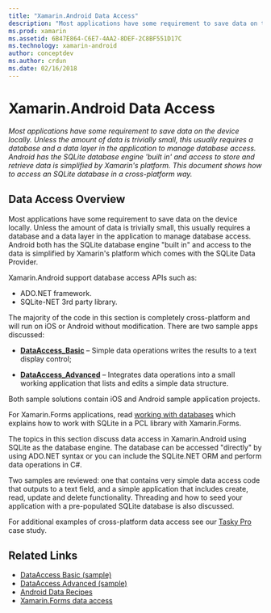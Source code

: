 ```yaml
---
title: "Xamarin.Android Data Access"
description: "Most applications have some requirement to save data on the device locally. Unless the amount of data is trivially small, this usually requires a database and a data layer in the application to manage database access.  Android has the SQLite database engine 'built in' and access to store and retrieve data is simplified by Xamarin's platform. This document shows how to access an SQLite database in a cross-platform way."
ms.prod: xamarin
ms.assetid: 6B47E864-C6E7-4AA2-8DEF-2C8BF551D17C
ms.technology: xamarin-android
author: conceptdev
ms.author: crdun
ms.date: 02/16/2018
---
```


# Xamarin.Android Data Access

_Most applications have some requirement to save data on the device locally. Unless the amount of data is trivially small, this usually requires a database and a data layer in the application to manage database access.  Android has the SQLite database engine 'built in' and access to store and retrieve data is simplified by Xamarin's platform. This document shows how to access an SQLite database in a cross-platform way._

## Data Access Overview

Most applications have some requirement to save data on the device
locally. Unless the amount of data is trivially small, this usually
requires a database and a data layer in the application to manage
database access. Android both has the SQLite database engine "built
in" and access to the data is simplified by Xamarin's platform
which comes with the SQLite Data Provider.

Xamarin.Android support database access APIs such as:

- ADO.NET framework.
- SQLite-NET 3rd party library.

The majority of the code in this section is completely cross-platform
and will run on iOS or Android without modification. There are two
sample apps discussed:

- [**DataAccess_Basic**](https://github.com/xamarin/mobile-samples/tree/master/DataAccess/Basic)
   &ndash; Simple data operations writes the results to a text display
   control;

- [**DataAccess_Advanced**](https://github.com/xamarin/mobile-samples/tree/master/DataAccess/Advanced)
   &ndash; Integrates data operations into a small working application that
   lists and edits a simple data structure.

Both sample solutions contain iOS and Android sample application
projects.

For Xamarin.Forms applications, read
[working with databases](~/xamarin-forms/data-cloud/data/databases.md)
which explains how to work with SQLite in a PCL library with
Xamarin.Forms.

The topics in this section discuss data access in Xamarin.Android using
SQLite as the database engine. The database can be accessed "directly"
by using ADO.NET syntax or you can include the SQLite.NET ORM and perform
data operations in C#.

Two samples are reviewed: one that contains very simple data access
code that outputs to a text field, and a simple application that
includes create, read, update and delete functionality. Threading and
how to seed your application with a pre-populated SQLite database is
also discussed.

For additional examples of cross-platform data access see our
[Tasky Pro](~/cross-platform/app-fundamentals/building-cross-platform-applications/case-study-tasky.md)
case study.


## Related Links

- [DataAccess Basic (sample)](https://github.com/xamarin/mobile-samples/tree/master/DataAccess/Basic)
- [DataAccess Advanced (sample)](https://github.com/xamarin/mobile-samples/tree/master/DataAccess/Advanced)
- [Android Data Recipes](https://github.com/xamarin/recipes/tree/master/Recipes/android/data)
- [Xamarin.Forms data access](~/xamarin-forms/data-cloud/data/databases.md)
